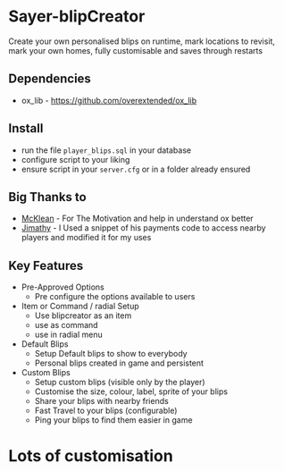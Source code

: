 
# Sayer-blipCreator
Create your own personalised blips on runtime, mark locations to revisit, mark your own homes, fully customisable and saves through restarts

## Dependencies  ##
- ox_lib - https://github.com/overextended/ox_lib

## Install
  - run the file `player_blips.sql` in your database
  - configure script to your liking
  - ensure script in your `server.cfg` or in a folder already ensured

## Big Thanks to ##
- [McKlean](https://discord.gg/DEWp9TP7p6) - For The Motivation and help in understand ox better
- [Jimathy](https://discord.gg/xKgQZ6wZvS) - I Used a snippet of his payments code to access nearby players and modified it for my uses

## Key Features ##
 - Pre-Approved Options
   - Pre configure the options available to users
 - Item or Command / radial Setup
   - Use blipcreator as an item
   - use as command
   - use in radial menu
 - Default Blips
   - Setup Default blips to show to everybody
   - Personal blips created in game and persistent
 - Custom Blips
   - Setup custom blips (visible only by the player)
   - Customise the size, colour, label, sprite of your blips
   - Share your blips with nearby friends
   - Fast Travel to your blips (configurable)
   - Ping your blips to find them easier in game

# Lots of customisation